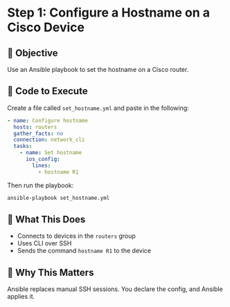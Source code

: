 # Step 1: Configure a Hostname on a Cisco Device

## 🧪 Objective
Use an Ansible playbook to set the hostname on a Cisco router.

## 📜 Code to Execute

Create a file called `set_hostname.yml` and paste in the following:

```yaml
- name: Configure hostname
  hosts: routers
  gather_facts: no
  connection: network_cli
  tasks:
    - name: Set hostname
      ios_config:
        lines:
          - hostname R1
```

Then run the playbook:

```bash
ansible-playbook set_hostname.yml
```

## 🧠 What This Does
- Connects to devices in the `routers` group
- Uses CLI over SSH
- Sends the command `hostname R1` to the device

## 🧩 Why This Matters
Ansible replaces manual SSH sessions. You declare the config, and Ansible applies it.